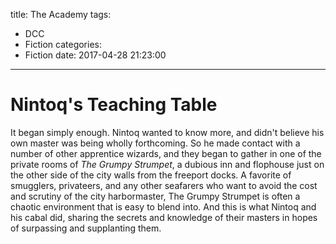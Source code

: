 title: The Academy
tags:
  - DCC
  - Fiction
categories:
  - Fiction
date: 2017-04-28 21:23:00
---
# Nintoq's Teaching Table

It began simply enough. Nintoq wanted to know more, and didn't believe his own master was being wholly forthcoming. So he made contact with a number of other apprentice wizards, and they began to gather in one of the private rooms of _The Grumpy Strumpet_, a dubious inn and flophouse just on the other side of the city walls from the freeport docks. A favorite of smugglers, privateers, and any other seafarers who want to avoid the cost and scrutiny of the city harbormaster, The Grumpy Strumpet is often a chaotic environment that is easy to blend into. And this is what Nintoq and his cabal did, sharing the secrets and knowledge of their masters in hopes of surpassing and supplanting them.
